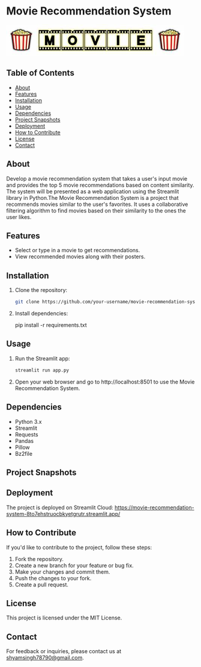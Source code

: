 # Movie Recommendation System

![Project Logo](movies_logo.jpeg)

## Table of Contents

- [About](#about)
- [Features](#features)
- [Installation](#installation)
- [Usage](#usage)
- [Dependencies](#dependencies)
- [Project Snapshots](#project-snapshots)
- [Deployment](#deployment)
- [How to Contribute](#how-to-contribute)
- [License](#license)
- [Contact](#contact)

## About

Develop a movie recommendation system that takes a user's input movie and provides the top 5 movie recommendations based on content similarity. The system will be presented as a web application using the Streamlit library in Python.The Movie Recommendation System is a project that recommends movies similar to the user's favorites. It uses a collaborative filtering algorithm to find movies based on their similarity to the ones the user likes.

## Features

- Select or type in a movie to get recommendations.
- View recommended movies along with their posters.

## Installation

1. Clone the repository:

   ```bash
   git clone https://github.com/your-username/movie-recommendation-system.git
   
2. Install dependencies:

   pip install -r requirements.txt
   
## Usage

1. Run the Streamlit app:

   ```bash
   streamlit run app.py
   
2. Open your web browser and go to http://localhost:8501 to use the Movie Recommendation System.

## Dependencies

- Python 3.x
- Streamlit
- Requests
- Pandas
- Pillow
- Bz2file

## Project Snapshots

## Deployment

The project is deployed on Streamlit Cloud: https://movie-recommendation-system-8to7ehstruocbkyetgrutr.streamlit.app/

## How to Contribute
If you'd like to contribute to the project, follow these steps:

1. Fork the repository.
2. Create a new branch for your feature or bug fix.
3. Make your changes and commit them.
4. Push the changes to your fork.
5. Create a pull request.

## License

This project is licensed under the MIT License.

## Contact
For feedback or inquiries, please contact us at shyamsingh78790@gmail.com.
